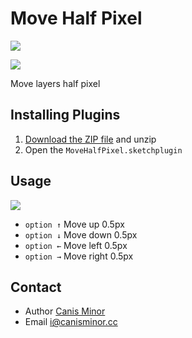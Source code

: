 # Move Half Pixel

![](https://badges.sketchpacks.com/plugins/cm.sketch.movehalfpixel/version.svg)

![](https://o4j4l4n7h.qnssl.com/2017-05-23-smhp-1.png)

Move layers half pixel

## Installing Plugins

1. [Download the ZIP file](https://github.com/canisminor1990/sketch-move-half-pixel/archive/master.zip) and unzip
2. Open the `MoveHalfPixel.sketchplugin`

## Usage

![](https://o4j4l4n7h.qnssl.com/2017-05-23-2017-05-23-10_29_11.gif)

* `option ↑` Move up 0.5px
* `option ↓` Move down 0.5px
* `option ←` Move left 0.5px
* `option →` Move right 0.5px

## Contact

* Author [Canis Minor](https://github.com/canisminor1990)
* Email <i@canisminor.cc>
